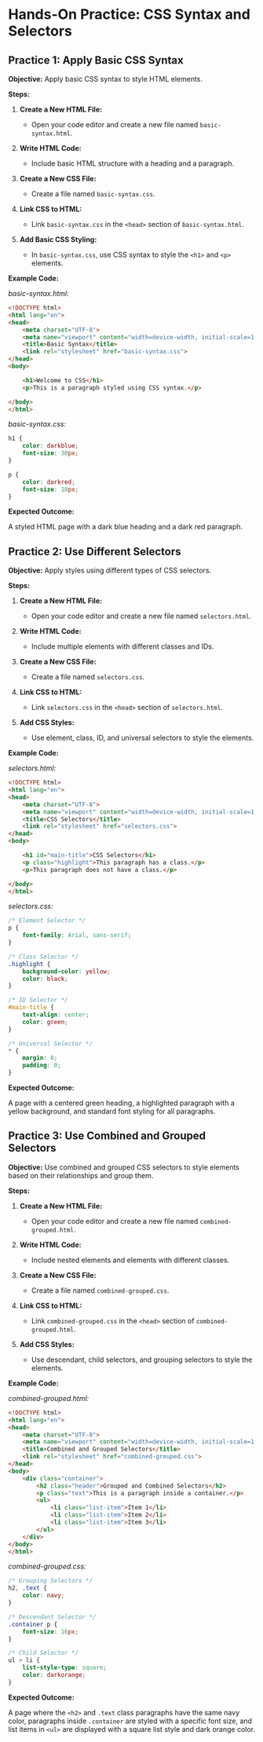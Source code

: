 # **Hands-On Practice: CSS Syntax and Selectors**

## **Practice 1: Apply Basic CSS Syntax**

**Objective:** Apply basic CSS syntax to style HTML elements.

**Steps:**

1. **Create a New HTML File:**

   - Open your code editor and create a new file named `basic-syntax.html`.

2. **Write HTML Code:**

   - Include basic HTML structure with a heading and a paragraph.

3. **Create a New CSS File:**

   - Create a file named `basic-syntax.css`.

4. **Link CSS to HTML:**

   - Link `basic-syntax.css` in the `<head>` section of `basic-syntax.html`.

5. **Add Basic CSS Styling:**

   - In `basic-syntax.css`, use CSS syntax to style the `<h1>` and `<p>` elements.

**Example Code:**

*basic-syntax.html:*
```html
<!DOCTYPE html>
<html lang="en">
<head>
    <meta charset="UTF-8">
    <meta name="viewport" content="width=device-width, initial-scale=1.0">
    <title>Basic Syntax</title>
    <link rel="stylesheet" href="basic-syntax.css">
</head>
<body>

    <h1>Welcome to CSS</h1>
    <p>This is a paragraph styled using CSS syntax.</p>

</body>
</html>
```
*basic-syntax.css:*
```css
h1 {
    color: darkblue;
    font-size: 30px;
}

p {
    color: darkred;
    font-size: 18px;
}
```
**Expected Outcome:**

A styled HTML page with a dark blue heading and a dark red paragraph.


## **Practice 2: Use Different Selectors**

**Objective:** Apply styles using different types of CSS selectors.

**Steps:**

1.  **Create a New HTML File:**
    
    -   Open your code editor and create a new file named `selectors.html`.
2.  **Write HTML Code:**
    
    -   Include multiple elements with different classes and IDs.
3.  **Create a New CSS File:**
    
    -   Create a file named `selectors.css`.
4.  **Link CSS to HTML:**
    
    -   Link `selectors.css` in the `<head>` section of `selectors.html`.
5.  **Add CSS Styles:**
    
    -   Use element, class, ID, and universal selectors to style the elements.

**Example Code:**

*selectors.html:*
```html
<!DOCTYPE html>
<html lang="en">
<head>
    <meta charset="UTF-8">
    <meta name="viewport" content="width=device-width, initial-scale=1.0">
    <title>CSS Selectors</title>
    <link rel="stylesheet" href="selectors.css">
</head>
<body>

    <h1 id="main-title">CSS Selectors</h1>
    <p class="highlight">This paragraph has a class.</p>
    <p>This paragraph does not have a class.</p>

</body>
</html>
```

*selectors.css:*
```css
/* Element Selector */
p {
    font-family: Arial, sans-serif;
}

/* Class Selector */
.highlight {
    background-color: yellow;
    color: black;
}

/* ID Selector */
#main-title {
    text-align: center;
    color: green;
}

/* Universal Selector */
* {
    margin: 0;
    padding: 0;
}
```
**Expected Outcome:**

A page with a centered green heading, a highlighted paragraph with a yellow background, and standard font styling for all paragraphs.

## **Practice 3: Use Combined and Grouped Selectors**

**Objective:** Use combined and grouped CSS selectors to style elements based on their relationships and group them.

**Steps:**

1.  **Create a New HTML File:**
    
    -   Open your code editor and create a new file named `combined-grouped.html`.
2.  **Write HTML Code:**
    
    -   Include nested elements and elements with different classes.
3.  **Create a New CSS File:**
    
    -   Create a file named `combined-grouped.css`.
4.  **Link CSS to HTML:**
    
    -   Link `combined-grouped.css` in the `<head>` section of `combined-grouped.html`.
5.  **Add CSS Styles:**
    
    -   Use descendant, child selectors, and grouping selectors to style the elements.

**Example Code:**

*combined-grouped.html:*
```html
<!DOCTYPE html>
<html lang="en">
<head>
    <meta charset="UTF-8">
    <meta name="viewport" content="width=device-width, initial-scale=1.0">
    <title>Combined and Grouped Selectors</title>
    <link rel="stylesheet" href="combined-grouped.css">
</head>
<body>
    <div class="container">
        <h2 class="header">Grouped and Combined Selectors</h2>
        <p class="text">This is a paragraph inside a container.</p>
        <ul>
            <li class="list-item">Item 1</li>
            <li class="list-item">Item 2</li>
            <li class="list-item">Item 3</li>
        </ul>
    </div>
</body>
</html>
```
*combined-grouped.css:*
```css
/* Grouping Selectors */
h2, .text {
    color: navy;
}

/* Descendant Selector */
.container p {
    font-size: 16px;
}

/* Child Selector */
ul > li {
    list-style-type: square;
    color: darkorange;
}
```
**Expected Outcome:**

A page where the `<h2>` and `.text` class paragraphs have the same navy color, paragraphs inside `.container` are styled with a specific font size, and list items in `<ul>` are displayed with a square list style and dark orange color.
<!--stackedit_data:
eyJoaXN0b3J5IjpbMTU4MDkwMDczNl19
-->
